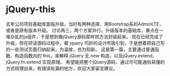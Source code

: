 # jQuery-this
  去年公司项目基础库面临升级，当时有两种选择，用Bootstrap系的AdminLTE，或者是原有版本升级。
	讨论再三，两个方案并行。升级版本的基础库，重点在一堆杂乱的js组件，于是想到像jQuery源码那样把方法封装起来。
	现在已经完成了升级，但在研读源码过程中，被 jquery 巧妙的设计所吸引到，于是想着把自己写的一些测试页面归纳起来，为温故，也为知新。
  这是第一篇，主要通过普通函数、构造函数内的 this，来解释 jQuery 无 new 构造，以及jQuery.extend、jQuery.fn.extend 实现原理。
	希望能把整个jQuery源码，通过尽可能通俗易懂的方式梳理出来，有错误纰漏的地方，欢迎大家留言建议。
